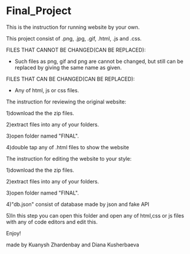 # Final_Project

This is the instruction for running website by your own.

This project consist of .png, .jpg, .gif, .html, .js and .css. 

FILES THAT CANNOT BE CHANGED(CAN BE REPLACED):
- Such files as png, gif and png are cannot be changed, but still can be replaced by giving the same name as given.

FILES THAT CAN BE CHANGED(CAN BE REPLACED):
- Any of html, js or css files.

 The instruction for reviewing the original website: 
 
1)download the the zip files.

2)extract files into any of your folders.

3)open folder named "FINAL".

4)double tap any of .html files to show the website

The instruction for editing the website to your style:

1)download the the zip files.

2)extract files into any of your folders.

3)open folder named "FINAL".

4)"db.json" consist of database made by json and fake API

5)In this step you can open this folder and open any of html,css or js files with any of code editors and edit this.

Enjoy!

made by Kuanysh Zhardenbay and Diana Kusherbaeva 
